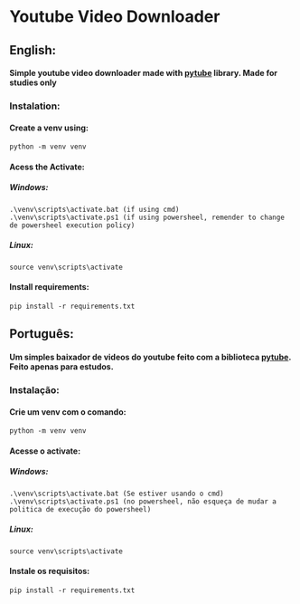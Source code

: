 # Youtube Video Downloader
## English:
#### Simple youtube video downloader made with [pytube](https://python-pytube.readthedocs.io/en/latest/index.html) library. Made for studies only

### Instalation:
#### Create a venv using:
```
python -m venv venv
```

#### Acess the Activate:
##### Windows:
```
.\venv\scripts\activate.bat (if using cmd)
.\venv\scripts\activate.ps1 (if using powersheel, remender to change de powersheel execution policy)
```
##### Linux:
```
source venv\scripts\activate
```

#### Install requirements:
```
pip install -r requirements.txt
```

## Português:
#### Um simples baixador de videos do youtube feito com a biblioteca [pytube](https://python-pytube.readthedocs.io/en/latest/index.html). Feito apenas para estudos.

### Instalação:
#### Crie um venv com o comando:
```
python -m venv venv
```

#### Acesse o activate:
##### Windows:
```
.\venv\scripts\activate.bat (Se estiver usando o cmd)
.\venv\scripts\activate.ps1 (no powersheel, não esqueça de mudar a politica de execução do powersheel)
```
##### Linux:
```
source venv\scripts\activate
```

#### Instale os requisitos:
```
pip install -r requirements.txt
```

